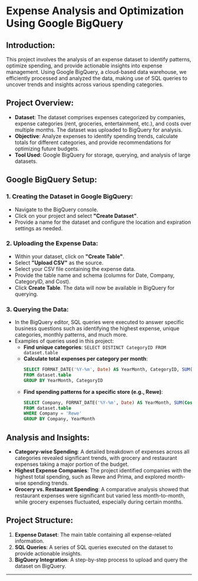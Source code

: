 # **Expense Analysis and Optimization Using Google BigQuery**

## **Introduction:**
This project involves the analysis of an expense dataset to identify patterns, optimize spending, and provide actionable insights into expense management. Using Google BigQuery, a cloud-based data warehouse, we efficiently processed and analyzed the data, making use of SQL queries to uncover trends and insights across various spending categories.

## **Project Overview:**
- **Dataset**: The dataset comprises expenses categorized by companies, expense categories (rent, groceries, entertainment, etc.), and costs over multiple months. The dataset was uploaded to BigQuery for analysis.
- **Objective**: Analyze expenses to identify spending trends, calculate totals for different categories, and provide recommendations for optimizing future budgets.
- **Tool Used**: Google BigQuery for storage, querying, and analysis of large datasets.

## **Google BigQuery Setup:**

### **1. Creating the Dataset in Google BigQuery:**
   - Navigate to the BigQuery console.
   - Click on your project and select **"Create Dataset"**.
   - Provide a name for the dataset and configure the location and expiration settings as needed.
   
### **2. Uploading the Expense Data:**
   - Within your dataset, click on **"Create Table"**.
   - Select **"Upload CSV"** as the source.
   - Select your CSV file containing the expense data.
   - Provide the table name and schema (columns for Date, Company, CategoryID, and Cost).
   - Click **Create Table**. The data will now be available in BigQuery for querying.

### **3. Querying the Data:**
   - In the BigQuery editor, SQL queries were executed to answer specific business questions such as identifying the highest expense, unique categories, monthly patterns, and much more.
   - Examples of queries used in this project:
     - **Find unique categories**: `SELECT DISTINCT CategoryID FROM dataset.table`
     - **Calculate total expenses per category per month**:  
       ```sql
       SELECT FORMAT_DATE('%Y-%m', Date) AS YearMonth, CategoryID, SUM(Cost) AS TotalCost
       FROM dataset.table
       GROUP BY YearMonth, CategoryID
       ```
     - **Find spending patterns for a specific store (e.g., Rewe)**:  
       ```sql
       SELECT Company, FORMAT_DATE('%Y-%m', Date) AS YearMonth, SUM(Cost) AS TotalCost
       FROM dataset.table
       WHERE Company = 'Rewe'
       GROUP BY Company, YearMonth
       ```

## **Analysis and Insights:**
- **Category-wise Spending**: A detailed breakdown of expenses across all categories revealed significant trends, with grocery and restaurant expenses taking a major portion of the budget.
- **Highest Expense Companies**: The project identified companies with the highest total spending, such as Rewe and Prima, and explored month-wise spending trends.
- **Grocery vs. Restaurant Spending**: A comparative analysis showed that restaurant expenses were significant but varied less month-to-month, while grocery expenses fluctuated, especially during certain months.
  
## **Project Structure:**
1. **Expense Dataset**: The main table containing all expense-related information.
2. **SQL Queries**: A series of SQL queries executed on the dataset to provide actionable insights.
3. **BigQuery Integration**: A step-by-step process to upload and query the dataset on BigQuery.

---